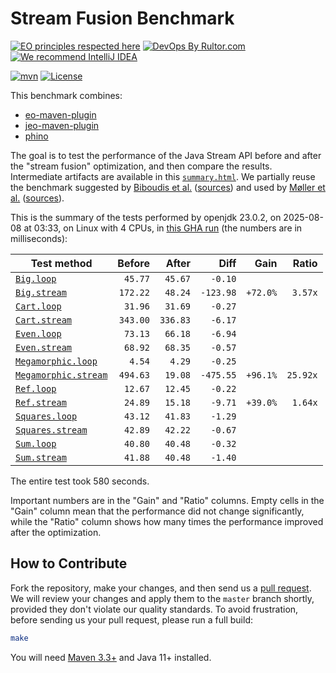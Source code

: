 # Stream Fusion Benchmark

[![EO principles respected here](https://www.elegantobjects.org/badge.svg)](https://www.elegantobjects.org)
[![DevOps By Rultor.com](https://www.rultor.com/b/objectionary/eo)](https://www.rultor.com/p/objectionary/eo)
[![We recommend IntelliJ IDEA](https://www.elegantobjects.org/intellij-idea.svg)](https://www.jetbrains.com/idea/)

[![mvn](https://github.com/objectionary/benchmark/actions/workflows/mvn.yml/badge.svg)](https://github.com/objectionary/benchmark/actions/workflows/mvn.yml)
[![License](https://img.shields.io/badge/license-MIT-green.svg)](LICENSE.txt)

This benchmark combines:

* [eo-maven-plugin](https://github.com/objectionary/eo)
* [jeo-maven-plugin](https://github.com/objectionary/jeo-maven-plugin)
* [phino](https://github.com/objectionary/phino)

The goal is to test the performance of the Java Stream API before
and after the "stream fusion" optimization, and then compare the results.
Intermediate artifacts are available in this
[`summary.html`](https://www.objectionary.com/benchmark/summary.html).
We partially reuse the benchmark suggested by
[Biboudis et al.](https://arxiv.org/abs/1406.6631)
([sources](https://github.com/biboudis/clashofthelambdas))
and used by
[Møller et al.](https://dl.acm.org/doi/abs/10.1145/3428236)
([sources](https://github.com/cs-au-dk/streamliner)).

<!-- benchmark_begin -->
This is the summary of the tests performed
by openjdk 23.0.2,
on 2025-08-08
at 03:33,
on Linux with 4 CPUs,
in [this GHA run][benchmark-gha]
(the numbers are in milliseconds):

| Test method | Before | After | Diff | Gain | Ratio |
| --- | --: | --: | --: | --: | --: |
| [`Big.loop`](https://github.com/objectionary/benchmark/blob/master/src/main/java/org/eolang/benchmark/Big.java) | `45.77` | `45.67` | `-0.10` |  |  |
| [`Big.stream`](https://github.com/objectionary/benchmark/blob/master/src/main/java/org/eolang/benchmark/Big.java) | `172.22` | `48.24` | `-123.98` | `+72.0%` | `3.57x` |
| [`Cart.loop`](https://github.com/objectionary/benchmark/blob/master/src/main/java/org/eolang/benchmark/Cart.java) | `31.96` | `31.69` | `-0.27` |  |  |
| [`Cart.stream`](https://github.com/objectionary/benchmark/blob/master/src/main/java/org/eolang/benchmark/Cart.java) | `343.00` | `336.83` | `-6.17` |  |  |
| [`Even.loop`](https://github.com/objectionary/benchmark/blob/master/src/main/java/org/eolang/benchmark/Even.java) | `73.13` | `66.18` | `-6.94` |  |  |
| [`Even.stream`](https://github.com/objectionary/benchmark/blob/master/src/main/java/org/eolang/benchmark/Even.java) | `68.92` | `68.35` | `-0.57` |  |  |
| [`Megamorphic.loop`](https://github.com/objectionary/benchmark/blob/master/src/main/java/org/eolang/benchmark/Megamorphic.java) | `4.54` | `4.29` | `-0.25` |  |  |
| [`Megamorphic.stream`](https://github.com/objectionary/benchmark/blob/master/src/main/java/org/eolang/benchmark/Megamorphic.java) | `494.63` | `19.08` | `-475.55` | `+96.1%` | `25.92x` |
| [`Ref.loop`](https://github.com/objectionary/benchmark/blob/master/src/main/java/org/eolang/benchmark/Ref.java) | `12.67` | `12.45` | `-0.22` |  |  |
| [`Ref.stream`](https://github.com/objectionary/benchmark/blob/master/src/main/java/org/eolang/benchmark/Ref.java) | `24.89` | `15.18` | `-9.71` | `+39.0%` | `1.64x` |
| [`Squares.loop`](https://github.com/objectionary/benchmark/blob/master/src/main/java/org/eolang/benchmark/Squares.java) | `43.12` | `41.83` | `-1.29` |  |  |
| [`Squares.stream`](https://github.com/objectionary/benchmark/blob/master/src/main/java/org/eolang/benchmark/Squares.java) | `42.89` | `42.22` | `-0.67` |  |  |
| [`Sum.loop`](https://github.com/objectionary/benchmark/blob/master/src/main/java/org/eolang/benchmark/Sum.java) | `40.80` | `40.48` | `-0.32` |  |  |
| [`Sum.stream`](https://github.com/objectionary/benchmark/blob/master/src/main/java/org/eolang/benchmark/Sum.java) | `41.88` | `40.48` | `-1.40` |  |  |

The entire test took 580 seconds.
<!-- benchmark_end -->

Important numbers are in the "Gain" and "Ratio" columns.
Empty cells in the "Gain" column mean that the performance
did not change significantly, while the "Ratio" column
shows how many times the performance improved
after the optimization.

## How to Contribute

Fork the repository, make your changes, and then send us
a [pull request](https://www.yegor256.com/2014/04/15/github-guidelines.html).
We will review your changes and apply them to the `master` branch shortly,
provided they don't violate our quality standards. To avoid frustration,
before sending us your pull request, please run a full build:

```bash
make
```

You will need [Maven 3.3+](https://maven.apache.org) and Java 11+ installed.

[benchmark-gha]: https://github.com/objectionary/benchmark/actions/runs/16835224778
